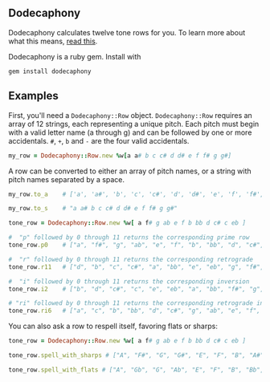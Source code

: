 Dodecaphony
-----------

Dodecaphony calculates twelve tone rows for
you. To learn more about what this means, [read
this](http://www.tufts.edu/~mdevoto/12TonePrimer.pdf).

Dodecaphony is a ruby gem. Install with
```
gem install dodecaphony
```

Examples
---

First, you'll need a `Dodecaphony::Row` object. `Dodecaphony::Row`
requires an array of 12 strings, each representing a unique pitch. Each
pitch must begin with a valid letter name (a through g) and can be
followed by one or more accidentals. `#`, `+`, `b` and `-` are the four
valid accidentals.

```ruby
my_row = Dodecaphony::Row.new %w[a a# b c c# d d# e f f# g g#]
```
A row can be converted to either an array of pitch names, or a string with
pitch names separated by a space.
```ruby
my_row.to_a    # ['a', 'a#', 'b', 'c', 'c#', 'd', 'd#', 'e', 'f', 'f#', 'g', 'g#']

my_row.to_s    # "a a# b c c# d d# e f f# g g#"
```

```ruby
tone_row = Dodecaphony::Row.new %w[ a f# g ab e f b bb d c# c eb ]

#  "p" followed by 0 through 11 returns the corresponding prime row
tone_row.p0    # ["a", "f#", "g", "ab", "e", "f", "b", "bb", "d", "c#", "c", "eb"]

#  "r" followed by 0 through 11 returns the corresponding retrograde
tone_row.r11   # ["d", "b", "c", "c#", "a", "bb", "e", "eb", "g", "f#", "f", "ab"]

#  "i" followed by 0 through 11 returns the corresponding inversion
tone_row.i2    # ["b", "d", "c#", "c", "e", "eb", "a", "bb", "f#", "g", "ab", "f"]

# "ri" followed by 0 through 11 returns the corresponding retrograde inversion
tone_row.ri6   # ["a", "c", "b", "bb", "d", "c#", "g", "ab", "e", "f", "f#", "eb"]
```

You can also ask a row to respell itself, favoring flats or sharps:
```ruby
tone_row = Dodecaphony::Row.new %w[ a f# g ab e f b bb d c# c eb ]

tone_row.spell_with_sharps # ["A", "F#", "G", "G#", "E", "F", "B", "A#", "D", "C#", "C", "D#"]

tone_row.spell_with_flats # ["A", "Gb", "G", "Ab", "E", "F", "B", "Bb", "D", "Db", "C", "Eb"]
```

